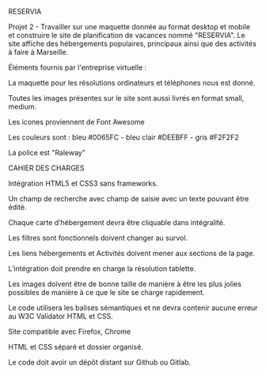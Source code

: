 RESERVIA

Projet 2 - Travailler sur une maquette donnée au format desktop et mobile et construire le site de planification de vacances nommé "RESERVIA". Le site affiche des hébergements populaires, principaux ainsi que des activités à faire à Marseille.

Éléments fournis par l'entreprise virtuelle :

La maquette pour les résolutions ordinateurs et téléphones nous est donné.

Toutes les images présentes sur le site sont aussi livrés en format small, medium.

Les icones proviennent de Font Awesome

Les couleurs sont : bleu #0065FC - bleu clair #DEEBFF - gris #F2F2F2

La police est "Raleway"

CAHIER DES CHARGES

Intégration HTML5 et CSS3 sans frameworks.

Un champ de recherche avec champ de saisie avec un texte pouvant être édité.

Chaque carte d’hébergement devra être cliquable dans intégralité.

Les filtres sont fonctionnels doivent changer au survol.

Les liens hébergements et Activités doivent mener aux sections de la page.

L’intégration doit prendre en charge la résolution tablette.

Les images doivent être de bonne taille de manière à être les plus jolies possibles de manière à ce que le site se charge rapidement.

Le code utilisera les balises sémantiques et ne devra contenir aucune erreur au W3C Validator HTML et CSS.

Site compatible avec Firefox, Chrome

HTML et CSS séparé et dossier organisé.

Le code doit avoir un dépôt distant sur Github ou Gitlab.
